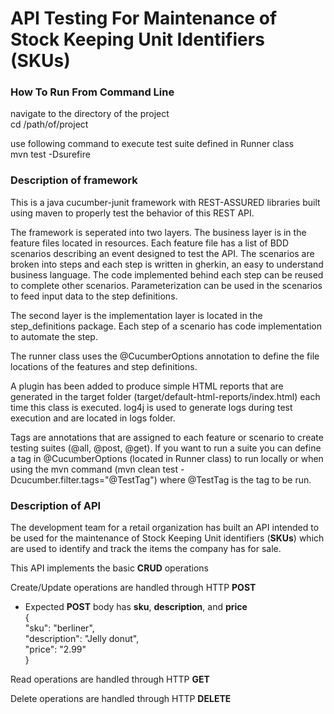 # API Testing For Maintenance of Stock Keeping Unit Identifiers (SKUs)

### How To Run From Command Line
navigate to the directory of the project  
cd /path/of/project  

use following command to execute test suite defined in Runner class  
mvn test -Dsurefire  

### Description of framework
This is a java cucumber-junit framework with REST-ASSURED libraries built using maven to properly test the behavior of this REST API.  

The framework is seperated into two layers. The business layer is in the feature files located in resources. Each feature file has a list of BDD scenarios describing an event designed to test the API. The scenarios are broken into steps and each step is written in gherkin, an easy to understand business language. The code implemented behind each step can be reused to complete other scenarios. Parameterization can be used in the scenarios to feed input data to the step definitions.  

The second layer is the implementation layer is located in the step_definitions package. Each step of a scenario has code implementation to automate the step.   

The runner class uses the @CucumberOptions annotation to define the file locations of the features and step definitions.  

A plugin has been added to produce simple HTML reports that are generated in the target folder (target/default-html-reports/index.html) each time this class is executed. log4j is used to generate logs during test execution and are located in logs folder.  

Tags are annotations that are assigned to each feature or scenario to create testing suites (@all, @post, @get). If you want to run a suite you can define a tag in @CucumberOptions (located in Runner class) to run locally or when using the mvn command (mvn clean test -Dcucumber.filter.tags="@TestTag") where @TestTag is the tag to be run.  
### Description of API
The development team for a retail organization has built an API intended to be used for the
maintenance of Stock Keeping Unit identifiers (__SKUs__) which are used to identify and track the
items the company has for sale.

This API implements the basic __CRUD__ operations

Create/Update operations are handled through HTTP __POST__
- Expected __POST__ body has __sku__, __description__, and __price__  
  {  
  "sku": "berliner",  
  "description": "Jelly donut",  
  "price": "2.99"  
  }

Read operations are handled through HTTP __GET__

Delete operations are handled through HTTP __DELETE__

[//]: # (### List of Dependencies)


